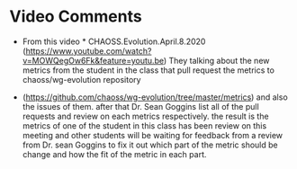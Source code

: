 # Video Comments

- From this video * CHAOSS.Evolution.April.8.2020 (https://www.youtube.com/watch?v=MOWQegOw6Fk&feature=youtu.be)
They talking about the new metrics from the student in the class that pull request the metrics to chaoss/wg-evolution repository 
 * (https://github.com/chaoss/wg-evolution/tree/master/metrics) 
and also the issues of them. after that Dr. Sean Goggins list all of the pull requests and review on each metrics respectively. the result is the metrics of one of the student in this class has been review on this meeting and other students will be waiting for feedback from a review from Dr. sean Goggins to fix it out which part of the metric should be change and how the fit of the metric in each part.

